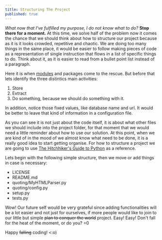 ```yaml
---
title: Structuring The Project
published: true
---
```


_What now that I've fulfilled my purpose, I do not know what to do?_ **Stop there for a moment.**
At this time, we solve half of the problem now it comes the chance that we should think about 
how to structure our project because as it is it looks crowded, repetitive and chaotic. We are doing 
too many things in the same place, it would be easier to follow making pieces of code as a representation 
of single instruction that flows in a list of specific things to do. Think about it, as it is easier 
to read from a bullet point list instead of a paragraph.

Here it is when [modules](https://docs.python.org/3/tutorial/modules.html) and packages come to the rescue.
But before that lets identify the three distintics main activities:
1. Store
2. Extract
3. Do something, because we should do something with it.

In addition, notice those fixed values, like database name and url. It would be better to leave that kind of 
information in a configuration file.

As you can see it is not just about the code itself, it is about what other files we should include into the 
project folder, for that moment that we would need a little reminder about how to use our solution. At this point, 
when we are kind of in the mood of we almost know what need to be done, it is a really good idea to start getting 
organise. For how to structure a project we are going to use 
[The Hitchhiker's Guide to Python](https://docs.python-guide.org/writing/structure/) as a reference.

Lets begin with the following simple structure, then we move or add things in case
is necessary:
- LICENSE
- README.md
- quoting/MyHTMLParser.py
- quoting/config.py
- setup.py
- tests.py

Wow! Our future self would be very grateful since adding functionalities will 
be a lot easier and not just for ourselves, if more people would like to join to our little but simple ~~plan to conquer the world~~
project. Easy! Easy! Don't fall for the heat of the moment, or do you? =0

Happy ~~falling~~ coding!  <:o)
